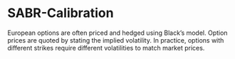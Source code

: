 # SABR-Calibration
European options are often priced and hedged using Black’s model. Option prices are quoted by stating the implied volatility. In practice, options with different strikes require different volatilities to match market prices. 
